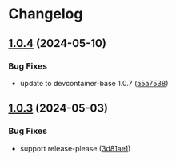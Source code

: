 # Changelog

## [1.0.4](https://github.com/whynotea/devcontainer-golang/compare/v1.0.3...v1.0.4) (2024-05-10)


### Bug Fixes

* update to devcontainer-base 1.0.7 ([a5a7538](https://github.com/whynotea/devcontainer-golang/commit/a5a75387234d61103bd08b30a0a96507d527c3b6))

## [1.0.3](https://github.com/whynotea/devcontainer-golang/compare/v1.0.2...v1.0.3) (2024-05-03)


### Bug Fixes

* support release-please ([3d81ae1](https://github.com/whynotea/devcontainer-golang/commit/3d81ae13f995e3c8a4cf39ae42016cb96053a2d7))

